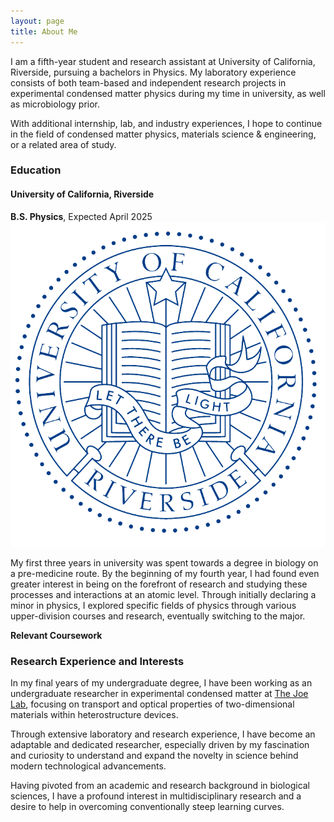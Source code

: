 ```yaml
---
layout: page
title: About Me
---
```


I am a fifth-year student and research assistant at University of California, Riverside, pursuing a bachelors in Physics. My laboratory experience consists of both team-based and independent research projects in experimental condensed matter physics during my time in university, as well as microbiology prior.

With additional internship, lab, and industry experiences, I hope to continue in the field of condensed matter physics, materials science & engineering, or a related area of study.

### Education

#### University of California, Riverside
**B.S. Physics**, Expected April 2025
![ucr](assets/img/ucr.png)

My first three years in university was spent towards a degree in biology on a pre-medicine route. By the beginning of my fourth year, I had found even greater interest in being on the forefront of research and studying these processes and interactions at an atomic level. Through initially declaring a minor in physics, I explored specific fields of physics through various upper-division courses and research, eventually switching to the major.

**Relevant Coursework**


### Research Experience and Interests

In my final years of my undergraduate degree, I have been working as an undergraduate researcher in experimental condensed matter at [The Joe Lab](https://joelab.ucr.edu/), focusing on transport and optical properties of two-dimensional materials within heterostructure devices.

Through extensive laboratory and research experience, I have become an adaptable and dedicated researcher, especially driven by my fascination and curiosity to understand and expand the novelty in science behind modern technological advancements.

Having pivoted from an academic and research background in biological sciences, I have a profound interest in multidisciplinary research and a desire to help in overcoming conventionally steep learning curves.
